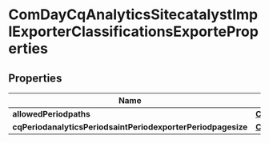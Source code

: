 
# ComDayCqAnalyticsSitecatalystImplExporterClassificationsExporteProperties

## Properties
Name | Type | Description | Notes
------------ | ------------- | ------------- | -------------
**allowedPeriodpaths** | [**ConfigNodePropertyArray**](ConfigNodePropertyArray.md) |  |  [optional]
**cqPeriodanalyticsPeriodsaintPeriodexporterPeriodpagesize** | [**ConfigNodePropertyInteger**](ConfigNodePropertyInteger.md) |  |  [optional]



